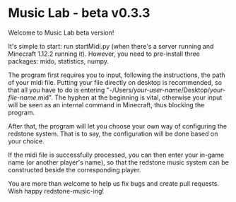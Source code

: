 # Music Lab - beta v0.3.3

Welcome to Music Lab beta version!

It's simple to start: run startMidi.py (when there's a server running and Minecraft 1.12.2 running it). However, you need to pre-install three packages: mido, statistics, numpy.

The program first requires you to input, following the instructions, the path of your midi file. Putting your file directly on desktop is recommended, so that all you have to do is entering "-/Users/*your-user-name*/Desktop/*your-file-name*.mid". The hyphen at the beginning is vital, otherwise your input will be seen as an internal command in Minecraft, thus blocking the program.

After that, the program will let you choose your own way of configuring the redstone system. That is to say, the configuration will be done based on your choice.

If the midi file is successfully processed, you can then enter your in-game name (or another player's name), so that the redstone music system can be constructed beside the corresponding player.

You are more than welcome to help us fix bugs and create pull requests. Wish happy redstone-music-ing!